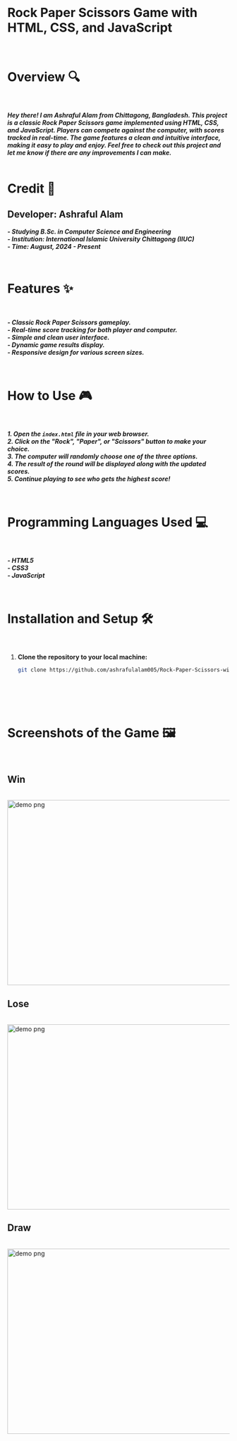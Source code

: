 <br> <br> <br> 

# Rock Paper Scissors Game with HTML, CSS, and JavaScript

<br> 

# Overview 🔍 
<br> 

***Hey there! I am Ashraful Alam from Chittagong, Bangladesh. This project is a classic Rock Paper Scissors game implemented using HTML, CSS, and JavaScript. Players can compete against the computer, with scores tracked in real-time. The game features a clean and intuitive interface, making it easy to play and enjoy. Feel free to check out this project and let me know if there are any improvements I can make.*** 
<br> <br> 

# Credit 🙌

## Developer: Ashraful Alam
***- Studying B.Sc. in Computer Science and Engineering***  
***- Institution: International Islamic University Chittagong (IIUC)***  
***- Time: August, 2024 - Present***

<br> 

# Features ✨ 
<br>

***- Classic Rock Paper Scissors gameplay.***  
***- Real-time score tracking for both player and computer.***  
***- Simple and clean user interface.***  
***- Dynamic game results display.***  
***- Responsive design for various screen sizes.***

<br>

# How to Use 🎮 
<br> 

***1. Open the `index.html` file in your web browser.***  
***2. Click on the "Rock", "Paper", or "Scissors" button to make your choice.***  
***3. The computer will randomly choose one of the three options.***  
***4. The result of the round will be displayed along with the updated scores.***  
***5. Continue playing to see who gets the highest score!***

<br>

# Programming Languages Used 💻
<br> 

***- HTML5***  
***- CSS3***  
***- JavaScript***  

<br>

# Installation and Setup 🛠️
<br>

1. **Clone the repository to your local machine:**
   ```bash
   git clone https://github.com/ashrafulalam005/Rock-Paper-Scissors-with-html-css-javascript.git




<br>

<!-- # Or -->

<!-- Visit the link to view the clock online :  -->
<!-- https://ashrafulalam005.github.io/digital-clock-with-html-css-javascript/ -->

<br> 

# Screenshots of the Game 🖼️

<br> 

## Win 

<br> 

<img src="https://github.com/ashrafulalam005/Rock-Paper-Seizer-with-html-css-javascript/blob/main/necessary%20img/win.png" alt="demo png" height="420" width="600">

<br> 

## Lose 

<br> 

<img src="https://github.com/ashrafulalam005/Rock-Paper-Seizer-with-html-css-javascript/blob/main/necessary%20img/lose.png" alt="demo png" height="420" width="600">

<br> 

## Draw

<br> 

<img src="https://github.com/ashrafulalam005/Rock-Paper-Seizer-with-html-css-javascript/blob/main/necessary%20img/draw.png" alt="demo png" height="420" width="600">

<br> 


